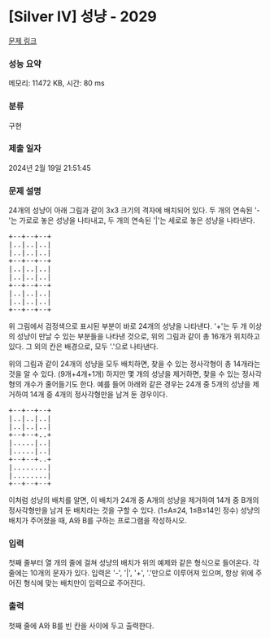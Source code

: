 # [Silver IV] 성냥 - 2029 

[문제 링크](https://www.acmicpc.net/problem/2029) 

### 성능 요약

메모리: 11472 KB, 시간: 80 ms

### 분류

구현

### 제출 일자

2024년 2월 19일 21:51:45

### 문제 설명

<p>24개의 성냥이 아래 그림과 같이 3x3 크기의 격자에 배치되어 있다. 두 개의 연속된 '-'는 가로로 놓은 성냥을 나타내고, 두 개의 연속된 '|'는 세로로 놓은 성냥을 나타낸다.</p>

<pre>+--+--+--+
|..|..|..|
|..|..|..|
+--+--+--+
|..|..|..|
|..|..|..|
+--+--+--+
|..|..|..|
|..|..|..|
+--+--+--+</pre>

<p>위 그림에서 검정색으로 표시된 부분이 바로 24개의 성냥을 나타낸다. '+'는 두 개 이상의 성냥이 만날 수 있는 부분들을 나타낸 것으로, 위의 그림과 같이 총 16개가 위치하고 있다. 그 외의 칸은 배경으로, 모두 '.'으로 나타낸다.</p>

<p>위의 그림과 같이 24개의 성냥을 모두 배치하면, 찾을 수 있는 정사각형이 총 14개라는 것을 알 수 있다. (9개+4개+1개) 하지만 몇 개의 성냥을 제거하면, 찾을 수 있는 정사각형의 개수가 줄어들기도 한다. 예를 들어 아래와 같은 경우는 24개 중 5개의 성냥을 제거하여 14개 중 4개의 정사각형만을 남겨 둔 경우이다.</p>

<pre id="sample-output-1">+--+--+--+
|..|..|..|
|..|..|..|
+--+--+..+
|.....|..|
|.....|..|
+--+--+..+
|........|
|........|
+--+--+--+</pre>

<p>이처럼 성냥의 배치를 알면, 이 배치가 24개 중 A개의 성냥을 제거하여 14개 중 B개의 정사각형만을 남겨 둔 배치라는 것을 구할 수 있다. (1≤A≤24, 1≤B≤14인 정수) 성냥의 배치가 주어졌을 때, A와 B를 구하는 프로그램을 작성하시오.</p>

### 입력 

 <p>첫째 줄부터 열 개의 줄에 걸쳐 성냥의 배치가 위의 예제와 같은 형식으로 들어온다. 각 줄에는 10개의 문자가 있다. 입력은 '-', '|', '+', '.'만으로 이루어져 있으며, 항상 위에 주어진 형식에 맞는 배치만이 입력으로 주어진다.</p>

### 출력 

 <p>첫째 줄에 A와 B를 빈 칸을 사이에 두고 출력한다.</p>

